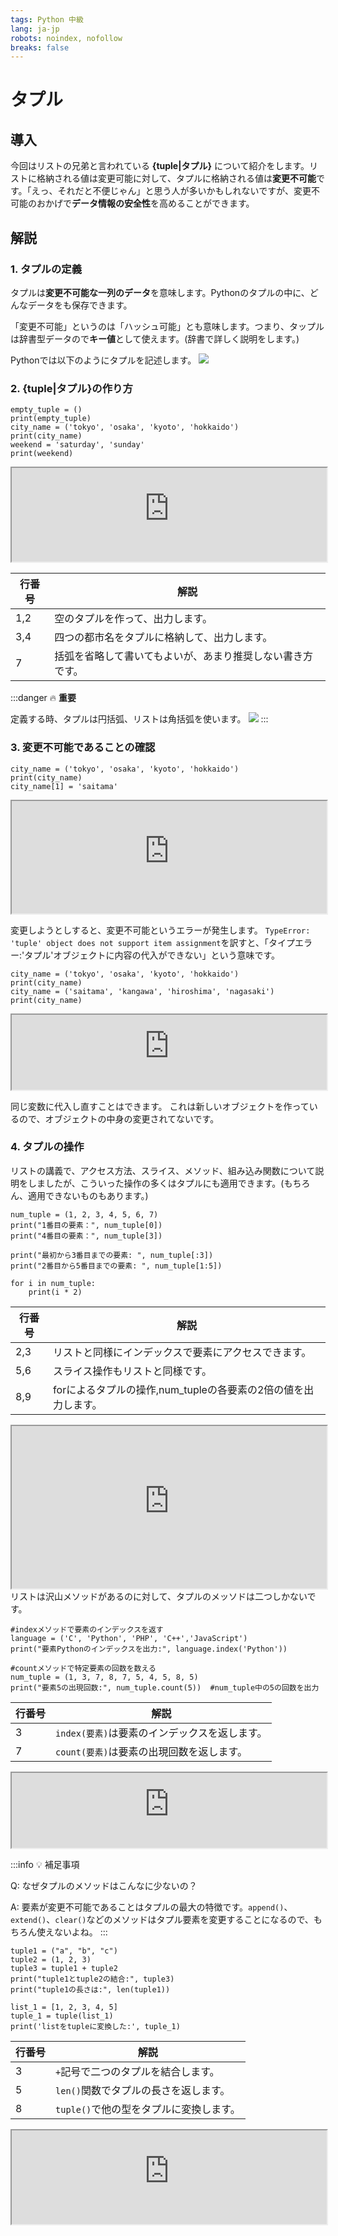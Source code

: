 ```yaml
---
tags: Python 中級
lang: ja-jp
robots: noindex, nofollow
breaks: false
---
```


<style>
.code {
user-select: none;
-ms-user-select: none;
-webkit-user-select: none;
cursor: not-allowed
}
</style>

# タプル

## 導入
今回はリストの兄弟と言われている **{tuple|タプル}** について紹介をします。リストに格納される値は変更可能に対して、タプルに格納される値は**変更不可能**です。「えっ、それだと不便じゃん」と思う人が多いかもしれないですが、変更不可能のおかげで**データ情報の安全性**を高めることができます。

## 解説
### 1. タプルの定義
タプルは**変更不可能な一列のデータ**を意味します。Pythonのタプルの中に、どんなデータをも保存できます。

「変更不可能」というのは「ハッシュ可能」とも意味します。つまり、タップルは辞書型データので**キー値**として使えます。(辞書で詳しく説明をします。)


Pythonでは以下のようにタプルを記述します。
![](https://i.imgur.com/PuTqpIZ.png)

### 2. {tuple|タプル}の作り方

```python=1 
empty_tuple = ()   
print(empty_tuple)
city_name = ('tokyo', 'osaka', 'kyoto', 'hokkaido')
print(city_name)
weekend = 'saturday', 'sunday' 
print(weekend)
```

<iframe height="150px" width="100%" src="https://maketuple.programminguec.repl.run?lite=true"></iframe>

|行番号|解説|
|---|---|
|1,2|空のタプルを作って、出力します。|
|3,4|四つの都市名をタプルに格納して、出力します。|
|7|括弧を省略して書いてもよいが、あまり推奨しない書き方です。|

:::danger
:fire: **重要**

定義する時、タプルは円括弧、リストは角括弧を使います。
![](https://i.imgur.com/PWPy1FU.png)
:::

### 3. 変更不可能であることの確認
```python=1 
city_name = ('tokyo', 'osaka', 'kyoto', 'hokkaido')
print(city_name)
city_name[1] = 'saitama'
```
<iframe height="180px" width="100%" src="https://unchangable1.programminguec.repl.run"></iframe>

変更しようとしすると、変更不可能というエラーが発生します。
`TypeError: 'tuple' object does not support item assignment`を訳すと、「タイプエラー:'タプル'オブジェクトに内容の代入ができない」という意味です。

```python=1 
city_name = ('tokyo', 'osaka', 'kyoto', 'hokkaido')
print(city_name)
city_name = ('saitama', 'kangawa', 'hiroshima', 'nagasaki')
print(city_name)
```
<iframe height="120px" width="100%" src="https://unchangable2.programminguec.repl.run"></iframe>

同じ変数に代入し直すことはできます。
これは新しいオブジェクトを作っているので、オブジェクトの中身の変更されてないです。


### 4. タプルの操作
リストの講義で、アクセス方法、スライス、メソッド、組み込み関数について説明をしましたが、こういった操作の多くはタプルにも適用できます。(もちろん、適用できないものもあります。)

```python=1
num_tuple = (1, 2, 3, 4, 5, 6, 7) 
print("1番目の要素：", num_tuple[0]) 
print("4番目の要素：", num_tuple[3])

print("最初から3番目までの要素: ", num_tuple[:3]) 
print("2番目から5番目までの要素: ", num_tuple[1:5])

for i in num_tuple:   
    print(i * 2)
```
|行番号|解説|
|---|---|
|2,3|リストと同様にインデックスで要素にアクセスできます。|
|5,6|スライス操作もリストと同様です。|
|8,9|forによるタプルの操作,num_tupleの各要素の2倍の値を出力します。|
<iframe height="260px" width="100%" src="https://operation1.programminguec.repl.run?lite=true"></iframe>
リストは沢山メソッドがあるのに対して、タプルのメッソドは二つしかないです。

```python=1
#indexメソッドで要素のインデックスを返す
language = ('C', 'Python', 'PHP', 'C++','JavaScript')
print("要素Pythonのインデックスを出力:", language.index('Python'))

#countメソッドで特定要素の回数を数える
num_tuple = (1, 3, 7, 8, 7, 5, 4, 5, 8, 5)
print("要素5の出現回数:", num_tuple.count(5))  #num_tuple中の5の回数を出力
```
|行番号|解説|
|---|---|
|3|`index(要素)`は要素のインデックスを返します。|
|7|`count(要素)`は要素の出現回数を返します。|

<iframe height="120px" width="100%" src="https://operation2.programminguec.repl.run?lite=true"></iframe>

:::info
:bulb: 補足事項

Q: なぜタプルのメソッドはこんなに少ないの？

A: 要素が変更不可能であることはタプルの最大の特徴です。```append()```、```extend()```、```clear()```などのメソッドはタプル要素を変更することになるので、もちろん使えないよね。
:::


```python=1
tuple1 = ("a", "b", "c")
tuple2 = (1, 2, 3)
tuple3 = tuple1 + tuple2 
print("tuple1とtuple2の結合:", tuple3)
print("tuple1の長さは:", len(tuple1)) 

list_1 = [1, 2, 3, 4, 5]
tuple_1 = tuple(list_1)  
print('listをtupleに変換した:', tuple_1)
```
|行番号|解説|
|---|---|
|3|`+`記号で二つのタプルを結合します。|
|5|`len()`関数でタプルの長さを返します。|
|8|`tuple()`で他の型をタプルに変換します。|

<iframe height="150px" width="100%" src="https://operation3.programminguec.repl.run"></iframe>

<div style='display: none'>

## クイズ

1. 変数`a`と変数`b`の正しい型を以下から選んでください。
```python=1
a = ('cat')
b = ('cat',)
```
- [ ] `a`はタプル型、`b`もタプル型
- [x] `a`は文字列型、`b`はタプル型
- [ ] `a`はタプル型、`b`は文字列型
- [ ] `a`は文字列型、`b`も文字列型

2. 以下からタプルについて正しい内容を選んでください。
- [ ] 順番なし、変更可能
- [ ] 順番あり、変更可能
- [ ] 順番なし、変更不可能
- [x] 順番あり、変更不可能

3. 以下のコードから正しく実行されるものを選んでください。
- [ ] `a = (1,2,3) a[2] = 5`
- [x] `a = (1,2,3,[4,5]) a[-1][1] = 1`
- [x] `a = (1,2,3) a = (4,5,6)`
- [ ] `a = (1,2,3,[4,5]) a.append(3)`

4. 以下のコードの実行結果を選んでください。
```python=1
aTuple = (100, 200, 300, 400, 500)
print(aTuple[-2], aTuple[-4:-1])
```
- [ ] `400 (200, 300, 400)`
- [ ] `300 [200, 300, 400]`
- [x] `400 [200, 300, 400]`
- [ ] `300 (200, 300, 400)`

5. 以下のタプル型変数`aTuple`の要素`15`にアクセスするための正しいコードを以下から選んでください。
```python=1
aTuple = ("uecprogramming", [10, 20, 30], (5, 15, 25))
```
- [ ] `aTuple[2][1]`
- [ ] `aTuple[-1](1)`
- [ ] `aTuple[2][0]`
- [x] `aTuple[-1][1]`
</div>